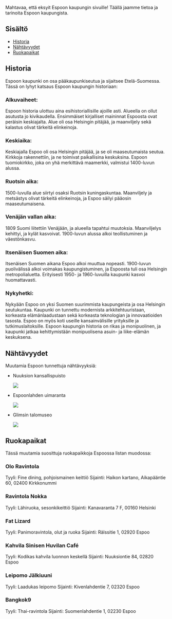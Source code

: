 
Mahtavaa, että eksyit Espoon kaupungin sivuille! Täällä jaamme tietoa ja tarinoita Espoon kaupungista.

## Sisältö

- [Historia](#historia)
- [Nähtävyydet](#nähtävyydet)
- [Ruokapaikat](#ruokapaikat)

## Historia

Espoon kaupunki on osa pääkaupunkiseutua ja sijaitsee Etelä-Suomessa. Tässä on lyhyt katsaus Espoon kaupungin historiaan:

### Alkuvaiheet:
Espoon historia ulottuu aina esihistoriallisille ajoille asti. Alueella on ollut asutusta jo kivikaudella. Ensimmäiset kirjalliset maininnat Espoosta ovat peräisin keskiajalta. Alue oli osa Helsingin pitäjää, ja maanviljely sekä kalastus olivat tärkeitä elinkeinoja.

### Keskiaika:
Keskiajalla Espoo oli osa Helsingin pitäjää, ja se oli maaseutumaista seutua. Kirkkoja rakennettiin, ja ne toimivat paikallisina keskuksina. Espoon tuomiokirkko, joka on yhä merkittävä maamerkki, valmistui 1400-luvun alussa.

### Ruotsin aika:
1500-luvulla alue siirtyi osaksi Ruotsin kuningaskuntaa. Maanviljely ja metsästys olivat tärkeitä elinkeinoja, ja Espoo säilyi pääosin maaseutumaisena. 
### Venäjän vallan aika:
1809 Suomi liitettiin Venäjään, ja alueella tapahtui muutoksia. Maanviljelys kehittyi, ja kylät kasvoivat. 1900-luvun alussa alkoi teollistuminen ja väestönkasvu.

### Itsenäisen Suomen aika:
Itsenäisen Suomen aikana Espoo alkoi muuttua nopeasti. 1900-luvun puolivälissä alkoi voimakas kaupungistuminen, ja Espoosta tuli osa Helsingin metropolialuetta. Erityisesti 1950- ja 1960-luvuilla kaupunki kasvoi huomattavasti.

### Nykyhetki:
Nykyään Espoo on yksi Suomen suurimmista kaupungeista ja osa Helsingin seutukuntaa. Kaupunki on tunnettu modernista arkkitehtuuristaan, korkeasta elämänlaadustaan sekä korkeasta teknologian ja innovaatioiden tasosta. Espoo on myös koti useille kansainvälisille yrityksille ja tutkimuslaitoksille. Espoon kaupungin historia on rikas ja monipuolinen, ja kaupunki jatkaa kehittymistään monipuolisena asuin- ja liike-elämän keskuksena.

## Nähtävyydet

Muutamia Espoon tunnettuja nähtävyyksiä:

- Nuuksion kansallispuisto
  
  ![](https://52438878c5.clvaw-cdnwnd.com/2151ed1951bed54e23fc52baa4091dcf/200000109-979b9979bd/narahari-k-r-r0aq9pYIadI-unsplash.webp?ph=52438878c5)
- Espoonlahden uimaranta

  ![](https://www.hagerlund.net/sites/default/files/images/uimarannat/Espoo/matinlahti/matinkylan_uimaranta_1.jpg)
- Glimsin talomuseo

  ![](https://www.discoveringfinland.com/wp-content/uploads/2010/08/museum_glims_espoo_200x700-copia.jpg)

## Ruokapaikat

Tässä muutamia suosittuja ruokapaikkoja Espoossa listan muodossa:

### Olo Ravintola

Tyyli: Fine dining, pohjoismainen keittiö
Sijainti: Haikon kartano, Aikapääntie 60, 02400 Kirkkonummi
### Ravintola Nokka

Tyyli: Lähiruoka, sesonkikeittiö
Sijainti: Kanavaranta 7 F, 00160 Helsinki
### Fat Lizard

Tyyli: Panimoravintola, olut ja ruoka
Sijainti: Rälssitie 1, 02920 Espoo
### Kahvila Sinisen Huvilan Café

Tyyli: Kodikas kahvila luonnon keskellä
Sijainti: Nuuksiontie 84, 02820 Espoo
### Leipomo Jälkiuuni

Tyyli: Laadukas leipomo
Sijainti: Kivenlahdentie 7, 02320 Espoo
### Bangkok9

Tyyli: Thai-ravintola
Sijainti: Suomenlahdentie 1, 02230 Espoo

